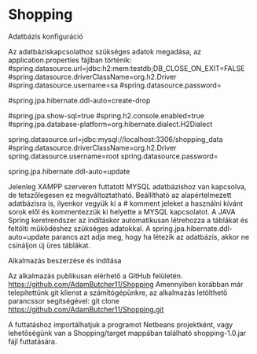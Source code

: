 # Shopping

Adatbázis konfiguráció

Az adatbáziskapcsolathoz szükséges adatok megadása, az application.properties fájlban történik:
#spring.datasource.url=jdbc:h2:mem:testdb;DB_CLOSE_ON_EXIT=FALSE
#spring.datasource.driverClassName=org.h2.Driver
#spring.datasource.username=sa
#spring.datasource.password=

#spring.jpa.hibernate.ddl-auto=create-drop

#spring.jpa.show-sql=true
#spring.h2.console.enabled=true
#spring.jpa.database-platform=org.hibernate.dialect.H2Dialect



spring.datasource.url=jdbc:mysql://localhost:3306/shopping_data
#spring.datasource.driverClassName=org.h2.Driver
spring.datasource.username=root
spring.datasource.password=

spring.jpa.hibernate.ddl-auto=update

Jelenleg XAMPP szerveren futtatott MYSQL adatbázishoz van kapcsolva, de tetszőlegesen ez megváltoztatható. Beállítható az alapértelmezett adatbázisra is, ilyenkor vegyük ki a # komment jeleket a használni kívánt sorok elől és kommentezzük ki helyette a MYSQL kapcsolatot. A JAVA Spring keretrendszer az indításkor automatikusan létrehozza a táblákat és feltölti működéshez szükséges adatokkal.
A spring.jpa.hibernate.ddl-auto=update parancs azt adja meg, hogy ha létezik az adatbázis, akkor ne csináljon új üres táblákat. 



Alkalmazás beszerzése és indítása

Az alkalmazás publikusan elérhető a GitHub felületén.
https://github.com/AdamButcher11/Shopping
Amennyiben korábban már telepítettünk git klienst a számítógépünkre, az alkalmazás letölthető parancssor segítségével:
git clone https://github.com/AdamButcher11/Shopping.git

A futtatáshoz importálhatjuk a programot Netbeans projektként, vagy lehetőségünk van a Shopping/target mappában található shopping-1.0.jar fájl futtatására.
